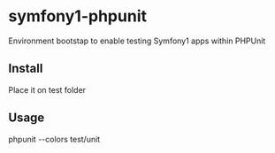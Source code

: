 symfony1-phpunit
================

Environment bootstap to enable testing Symfony1 apps within PHPUnit

## Install

Place it on test folder

## Usage

phpunit --colors test/unit
